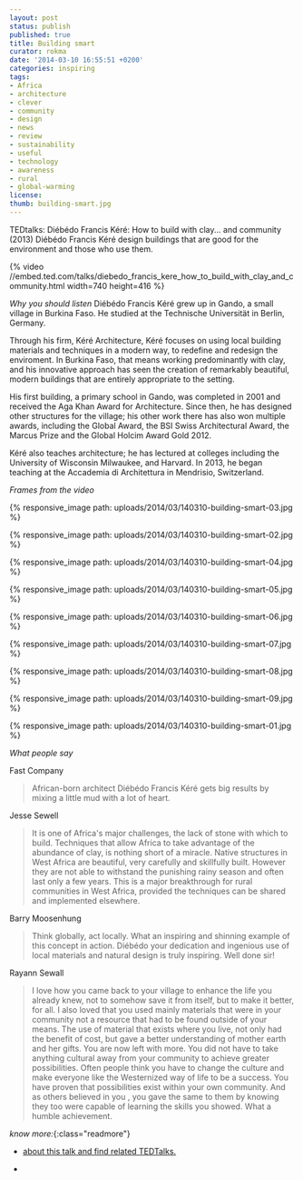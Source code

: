 ```yaml
---
layout: post
status: publish
published: true
title: Building smart
curator: rokma
date: '2014-03-10 16:55:51 +0200'
categories: inspiring
tags:
- Africa
- architecture
- clever
- community
- design
- news
- review
- sustainability
- useful
- technology
- awareness
- rural
- global-warming
license:
thumb: building-smart.jpg
---
```


TEDtalks: Diébédo Francis Kéré: How to build with clay... and community (2013)
Diébédo Francis Kéré design buildings that are good for the environment and those who use them.

{% video //embed.ted.com/talks/diebedo_francis_kere_how_to_build_with_clay_and_community.html width=740 height=416 %}

_Why you should listen_
Diébédo Francis Kéré grew up in Gando, a small village in Burkina Faso. He studied at the Technische Universität in Berlin, Germany.

Through his firm, Kéré Architecture, Kéré focuses on using local building materials and techniques in a modern way, to redefine and redesign the enviroment. In Burkina Faso, that means working predominantly with clay, and his innovative approach has seen the creation of remarkably beautiful, modern buildings that are entirely appropriate to the setting.

His first building, a primary school in Gando, was completed in 2001 and received the Aga Khan Award for Architecture. Since then, he has designed other structures for the village; his other work there has also won multiple awards, including the Global Award, the BSI Swiss Architectural Award, the Marcus Prize and the Global Holcim Award Gold 2012.

Kéré also teaches architecture; he has lectured at colleges including the University of Wisconsin Milwaukee, and Harvard. In 2013, he began teaching at the Accademia di Architettura in Mendrisio, Switzerland.


_Frames from the video_


{% responsive_image path: uploads/2014/03/140310-building-smart-03.jpg %}

{% responsive_image path: uploads/2014/03/140310-building-smart-02.jpg %}


{% responsive_image path: uploads/2014/03/140310-building-smart-04.jpg %}

{% responsive_image path: uploads/2014/03/140310-building-smart-05.jpg %}

{% responsive_image path: uploads/2014/03/140310-building-smart-06.jpg %}

{% responsive_image path: uploads/2014/03/140310-building-smart-07.jpg %}

{% responsive_image path: uploads/2014/03/140310-building-smart-08.jpg %}

{% responsive_image path: uploads/2014/03/140310-building-smart-09.jpg %}

{% responsive_image path: uploads/2014/03/140310-building-smart-01.jpg %}

_What people say_

Fast Company
<blockquote>African-born architect Diébédo Francis Kéré gets big results by mixing a little mud with a lot of heart.</blockquote>

Jesse Sewell
<blockquote>It is one of Africa's major challenges, the lack of stone with which to build. Techniques that allow Africa to take advantage of the abundance of clay, is nothing short of a miracle. Native structures in West Africa are beautiful, very carefully and skillfully built. However they are not able to withstand the punishing rainy season and often last only a few years. This is a major breakthrough for rural communities in West Africa, provided the techniques can be shared and implemented elsewhere. </blockquote>

Barry Moosenhung
<blockquote>Think globally, act locally. What an inspiring and shinning example of this concept in action. Diébédo your dedication and ingenious use of local materials and natural design is truly inspiring. Well done sir! </blockquote>

Rayann Sewall
<blockquote>I love how you came back to your village to enhance the life you already knew, not to somehow save it from itself, but to make it better, for all. I also loved that you used mainly materials that were in your community not a resource that had to be found outside of your means. The use of material that exists where you live, not only had the benefit of cost, but gave a better understanding of mother earth and her gifts. You are now left with more. You did not have to take anything cultural away from your community to achieve greater possibilities. Often people think you have to change the culture and make everyone like the Westernized way of life to be a success. You have proven that possibilities exist within your own community. And as others believed in you , you gave the same to them by knowing they too were capable of learning the skills you showed. What a humble achievement.
</blockquote>



_know more:_{:class="readmore"}

- <a href="http://www.ted.com/talks/diebedo_francis_kere_how_to_build_with_clay_and_community" target="_blank">about this talk and find related TEDTalks.</a>

- &nbsp;
